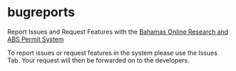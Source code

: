 # bugreports
Report Issues and Request Features with the [Bahamas Online Research and ABS Permit System](https://research.depp.gov.bs/)

To report issues or request features in the system please use the Issues Tab. Your request will then be forwarded on to the developers. 
